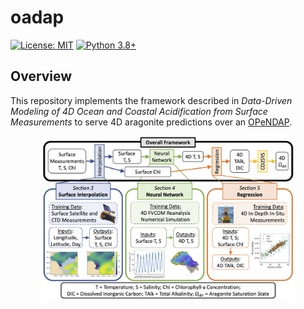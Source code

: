 # oadap
[![License: MIT](https://img.shields.io/badge/License-MIT-green.svg)](https://opensource.org/licenses/MIT)
[![Python 3.8+](https://img.shields.io/badge/python-3.8+-blue.svg)](https://www.python.org/downloads/release/python-380/)

## Overview

This repository implements the framework described in *Data-Driven Modeling of 4D Ocean and Coastal Acidification from Surface Measurements* to serve 4D aragonite predictions over an [OPeNDAP](https://www.earthdata.nasa.gov/engage/open-data-services-and-software/api/opendap).


<p align="center">
	<img src="assets/OA_framework.png" alt="photo not available" width="80%" height="80%">
</p>
